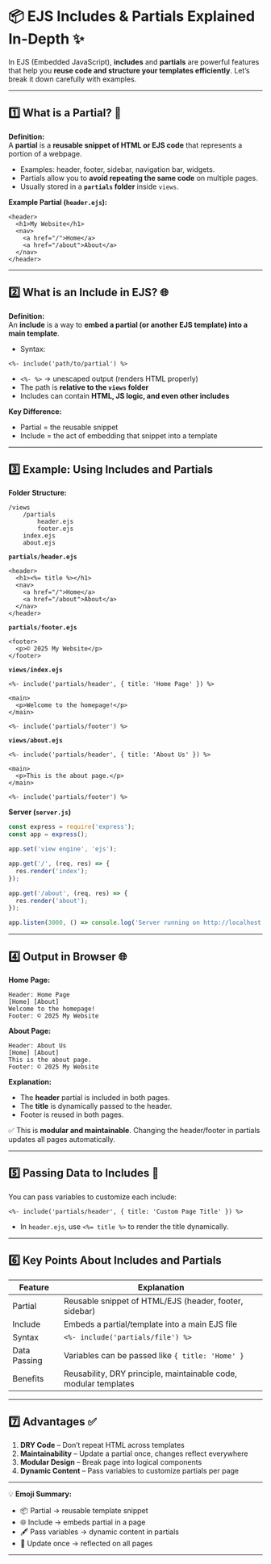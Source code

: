 
# 📦 EJS Includes & Partials Explained In-Depth ✨  

In EJS (Embedded JavaScript), **includes** and **partials** are powerful features that help you **reuse code and structure your templates efficiently**. Let’s break it down carefully with examples.  

---

## 1️⃣ **What is a Partial? 📝**

**Definition:**  
A **partial** is a **reusable snippet of HTML or EJS code** that represents a portion of a webpage.  

- Examples: header, footer, sidebar, navigation bar, widgets.  
- Partials allow you to **avoid repeating the same code** on multiple pages.  
- Usually stored in a **`partials` folder** inside `views`.  

**Example Partial (`header.ejs`):**
```ejs
<header>
  <h1>My Website</h1>
  <nav>
    <a href="/">Home</a>
    <a href="/about">About</a>
  </nav>
</header>
```

---

## 2️⃣ **What is an Include in EJS? 🌐**

**Definition:**  
An **include** is a way to **embed a partial (or another EJS template) into a main template**.  

- Syntax:  
```ejs
<%- include('path/to/partial') %>
```
- `<%- %>` → unescaped output (renders HTML properly)  
- The path is **relative to the `views` folder**  
- Includes can contain **HTML, JS logic, and even other includes**  

**Key Difference:**  
- Partial = the reusable snippet  
- Include = the act of embedding that snippet into a template  

---

## 3️⃣ **Example: Using Includes and Partials**

**Folder Structure:**
```
/views
    /partials
        header.ejs
        footer.ejs
    index.ejs
    about.ejs
```

**`partials/header.ejs`**
```ejs
<header>
  <h1><%= title %></h1>
  <nav>
    <a href="/">Home</a>
    <a href="/about">About</a>
  </nav>
</header>
```

**`partials/footer.ejs`**
```ejs
<footer>
  <p>© 2025 My Website</p>
</footer>
```

**`views/index.ejs`**
```ejs
<%- include('partials/header', { title: 'Home Page' }) %>

<main>
  <p>Welcome to the homepage!</p>
</main>

<%- include('partials/footer') %>
```

**`views/about.ejs`**
```ejs
<%- include('partials/header', { title: 'About Us' }) %>

<main>
  <p>This is the about page.</p>
</main>

<%- include('partials/footer') %>
```

**Server (`server.js`)**
```js
const express = require('express');
const app = express();

app.set('view engine', 'ejs');

app.get('/', (req, res) => {
  res.render('index');
});

app.get('/about', (req, res) => {
  res.render('about');
});

app.listen(3000, () => console.log('Server running on http://localhost:3000'));
```

---

## 4️⃣ **Output in Browser** 🌐

**Home Page:**
```
Header: Home Page
[Home] [About]
Welcome to the homepage!
Footer: © 2025 My Website
```

**About Page:**
```
Header: About Us
[Home] [About]
This is the about page.
Footer: © 2025 My Website
```

**Explanation:**  
- The **header** partial is included in both pages.  
- The **title** is dynamically passed to the header.  
- Footer is reused in both pages.  

✅ This is **modular and maintainable**. Changing the header/footer in partials updates all pages automatically.  

---

## 5️⃣ **Passing Data to Includes** 🔑

You can pass variables to customize each include:  

```ejs
<%- include('partials/header', { title: 'Custom Page Title' }) %>
```

- In `header.ejs`, use `<%= title %>` to render the title dynamically.

---

## 6️⃣ **Key Points About Includes and Partials**

| Feature            | Explanation |
|-------------------|-------------|
| Partial            | Reusable snippet of HTML/EJS (header, footer, sidebar) |
| Include            | Embeds a partial/template into a main EJS file |
| Syntax             | `<%- include('partials/file') %>` |
| Data Passing       | Variables can be passed like `{ title: 'Home' }` |
| Benefits           | Reusability, DRY principle, maintainable code, modular templates |

---

## 7️⃣ **Advantages** ✅

1. **DRY Code** – Don’t repeat HTML across templates  
2. **Maintainability** – Update a partial once, changes reflect everywhere  
3. **Modular Design** – Break page into logical components  
4. **Dynamic Content** – Pass variables to customize partials per page  

---

💡 **Emoji Summary:**  
- 📦 Partial → reusable template snippet  
- 🌐 Include → embeds partial in a page  
- 🖋️ Pass variables → dynamic content in partials  
- 🔄 Update once → reflected on all pages  

---